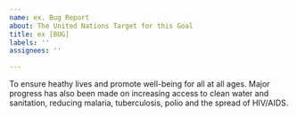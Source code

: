 ```yaml
---
name: ex. Bug Report
about: The United Nations Target for this Goal
title: ex [BUG]
labels: ''
assignees: ''

---
```


To ensure heathy lives and promote well-being for all at all ages. Major progress has also been made on increasing access to clean water and sanitation, reducing malaria, tuberculosis, polio and the spread of HIV/AIDS.
